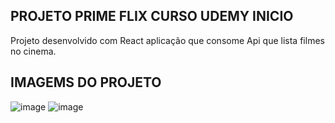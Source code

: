 ## PROJETO PRIME FLIX CURSO UDEMY INICIO 

Projeto desenvolvido com React aplicação que consome Api que lista filmes no cinema.

## IMAGEMS DO PROJETO 
![image](https://user-images.githubusercontent.com/86098025/198722129-e0df2c00-d7fe-4f4f-bf00-88d20a8a65e1.png)
![image](https://user-images.githubusercontent.com/86098025/198722142-34dc0c7d-a411-4b9b-a493-b1308ca3a6f9.png)
